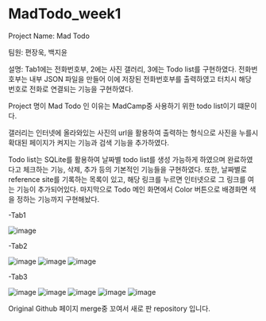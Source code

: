 # MadTodo_week1

Project Name: Mad Todo

팀원: 편장욱, 백지윤

설명: Tab1에는 전화번호부, 2에는 사진 갤러리, 3에는 Todo list를 구현하였다. 전화번호부는 내부 JSON 파일을 만들어 이에 저장된 전화번호부를 출력하였고 터치시 해당 번호로 전화로 연결되는
기능을 구현하였다. 

Project 명이 Mad Todo 인 이유는 MadCamp중 사용하기 위한 todo list이기 떄문이다.

갤러리는 인터넷에 올라와있는 사진의 url을 활용하여 출력하는 형식으로 사진을 누를시 확대된 페이지가 켜지는 기능과 검색 기능을 추가하였다.

Todo list는 SQLite를 활용하여 날짜별 todo list를 생성 가능하게 하였으며 완료하였다고 체크하는 기능, 삭제, 추가 등의 기본적인 기능들을 구현하였다. 또한, 날짜별로 reference site를 
기록하는 목록이 있고, 해당 링크를 누르면 인터넷으로 그 링크를 여는 기능이 추가되어있다. 마지막으로 Todo 메인 화면에서 Color 버튼으로 배경화면 색을 정하는 기능까지 구현해놨다. 

-Tab1

![image](https://user-images.githubusercontent.com/42465137/124581851-71be0b80-de8c-11eb-9bae-42d2c5cd7793.png)


-Tab2

![image](https://user-images.githubusercontent.com/42465137/124596585-69ba9780-de9d-11eb-9451-6f623ff90f5e.png) 
![image](https://user-images.githubusercontent.com/42465137/124596690-8951c000-de9d-11eb-9c1d-742bc3a0cc75.png)
![image](https://user-images.githubusercontent.com/42465137/124581955-89958f80-de8c-11eb-8477-7b9d82f32291.png)


-Tab3

![image](https://user-images.githubusercontent.com/42465137/124582217-c9f50d80-de8c-11eb-8e25-143a3a6e1fb7.png)
![image](https://user-images.githubusercontent.com/42465137/124582243-cf525800-de8c-11eb-9cd9-e2fa84317655.png)
![image](https://user-images.githubusercontent.com/42465137/124582286-dbd6b080-de8c-11eb-9588-ea3cd54bd3d9.png)
![image](https://user-images.githubusercontent.com/42465137/124582319-e133fb00-de8c-11eb-83cb-ac13447be86f.png)
![image](https://user-images.githubusercontent.com/42465137/124582404-ef821700-de8c-11eb-8c79-f4fbcb3b484a.png)


Original Github 페이지 merge중 꼬여서 새로 판 repository 입니다.
